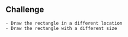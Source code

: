 ## Challenge

    - Draw the rectangle in a different location
    - Draw the rectangle with a different size
